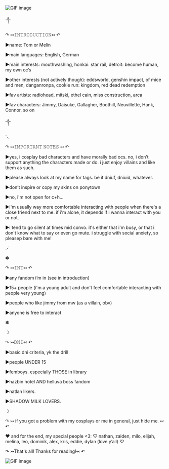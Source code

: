  ![GIF image](https://github.com/user-attachments/assets/fc939b41-136e-46ec-a4c4-4f4322032688)

༒

↷ ↣𝙸𝙽𝚃𝚁𝙾𝙳𝚄𝙲𝚃𝙸𝙾𝙽↢ ↶

▶︎name: Tom or Melin

▶︎main languages: English, German

▶︎main interests: mouthwashing, honkai: star rail, detroit: become human, my own oc’s 

▶︎other interests (not actively though): eddsworld, genshin impact, of mice and men, danganronpa, cookie run: kingdom, red dead redemption 

▶︎fav artists: radiohead, mitski, ethel cain, miss construction, arca

▶︎fav characters: Jimmy, Daisuke, Gallagher, Boothill, Neuvillette, Hank, Connor, so on

༒


⋱

↷ ↣𝙸𝙼𝙿𝙾𝚁𝚃𝙰𝙽𝚃 𝙽𝙾𝚃𝙴𝚂 ↢ ↶

▶︎yes, i cosplay bad characters and have morally bad ocs. no, i don’t support anything the characters made or do. i just enjoy villains and like them as such.

▶︎please always look at my name for tags. be it dniuf, dniuid, whatever. 

▶︎don’t inspire or copy my skins on ponytown

▶︎no, i'm not open for c+h...

▶︎i'm usually way more comfortable interacting with people when there's a close friend next to me. if i'm alone, it depends if i wanna interact with you or not. 

▶︎i tend to go silent at times mid convo. it's either that i'm busy, or that i don't know what to say or even go mute. i struggle with social anxiety, so pleasep bare with me!

⋰

✽

↷ ↣𝙸𝙽𝚃↢ ↶

▶︎any fandom i’m in (see in introduction)

▶︎15+ people (i'm a young adult and don't feel comfortable interacting with people very young)

▶︎people who like jimmy from mw (as a villain, obv)

▶︎anyone is free to interact

✽

☽

↷ ↣𝙳𝙽𝙸↢ ↶

▶︎basic dni criteria, yk the drill

▶︎people UNDER 15

▶︎femboys. especially THOSE in library

▶︎hazbin hotel AND helluva boss fandom

▶︎natlan likers.

▶︎SHADOW MILK LOVERS.

☽


↷ ↣ if you got a problem with my cosplays or me in general, just hide me. ↢ ↶

♥︎ and for the end, my special people <3:
♡ nathan, zaiden, milo, elijah, melina, leo, dominik, alex, kris, eddie, dylan (love y’all) ♡

↷ ↣That's all! Thanks for reading!↢ ↶

![GIF image](https://github.com/user-attachments/assets/ee2edc1b-a15a-47ac-aff7-7c0de43c7fb3)
